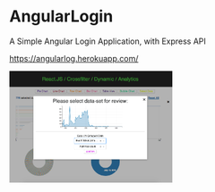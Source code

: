 # AngularLogin
A Simple Angular Login Application, with Express API

https://angularlog.herokuapp.com/

<a href="https://react-crossfilter.herokuapp.com/"><img src="https://github.com/jmullings/react-crossfilter/blob/master/public/img/react_crossfilter.png" style="float:left; height:200px"></a>